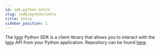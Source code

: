 ```yaml
---
id: sdk-python-intro
slug: /sdk/python/intro
title: Intro
sidebar_position: 1
---
```


The Iggy Python SDK is a client library that allows you to interact with the Iggy API from your Python application. Repository can be found [here](https://github.com/iggy-rs/iggy-python-client).
